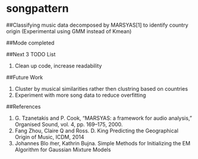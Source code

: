 # songpattern
##Classifying music data decomposed by MARSYAS[1] to identify country origin (Experimental using GMM instead of Kmean)

##Mode completed

##Next 3 TODO List
<ol>
  <li>Clean up code, increase readability</li>
</ol>

##Future Work
<ol>
   <li>Cluster by musical similarities rather then clustring based on countries</li>
   <li>Experiment with more song data to reduce overfitting</li>
</ol>
##References
<ol>
  <li>G. Tzanetakis and P. Cook, “MARSYAS: a framework for audio analysis,” Organised Sound, vol. 4, pp. 169–175, 2000.</li>
  <li>Fang Zhou, Claire Q and Ross. D. King Predicting the Geographical Origin of Music, ICDM, 2014</li>
  <li>Johannes Blo ̈mer, Kathrin Bujna. Simple Methods for Initializing the EM Algorithm for Gaussian Mixture Models</li>
</ol>



